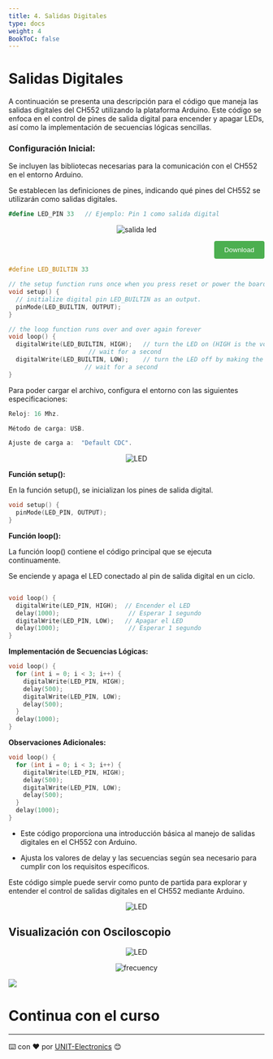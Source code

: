 ```yaml
---
title: 4. Salidas Digitales
type: docs
weight: 4
BookToC: false
---
```


# Salidas Digitales

A continuación se presenta una descripción para el código que maneja las salidas digitales del CH552 utilizando la plataforma Arduino. Este código se enfoca en el control de pines de salida digital para encender y apagar LEDs, así como la implementación de secuencias lógicas sencillas.

### Configuración Inicial:

Se incluyen las bibliotecas necesarias para la comunicación con el CH552 en el entorno Arduino.

Se establecen las definiciones de pines, indicando qué pines del CH552 se utilizarán como salidas digitales.

```c#
#define LED_PIN 33   // Ejemplo: Pin 1 como salida digital
```

<p align="center">
    <img src="/docs/4-Salidas_digitales/images/ouput_led.png" alt="salida led">
</p>

<div style="text-align: right;">
    <a href="/docs/4-Salidas_digitales/code/blink.ino" download="blink.ino">
        <button style="background-color: #4CAF50; color: white; padding: 10px 20px; border: none; border-radius: 4px; cursor: pointer;">
            Download 
        </button>
    </a>
</div>


```c
#define LED_BUILTIN 33

// the setup function runs once when you press reset or power the board
void setup() {
  // initialize digital pin LED_BUILTIN as an output.
  pinMode(LED_BUILTIN, OUTPUT);
}

// the loop function runs over and over again forever
void loop() {
  digitalWrite(LED_BUILTIN, HIGH);   // turn the LED on (HIGH is the voltage level)
                      // wait for a second
  digitalWrite(LED_BUILTIN, LOW);    // turn the LED off by making the voltage LOW
                     // wait for a second
}
```

Para poder cargar el archivo, configura el entorno con las siguientes especificaciones:

```C
Reloj: 16 Mhz.

Método de carga: USB.

Ajuste de carga a:  "Default CDC".
```
<p align="center">
    <img src="/docs/4-Salidas_digitales/images/config.png" alt="LED">
</p>


**Función setup():** 

En la función setup(), se inicializan los pines de salida digital.
```c
void setup() {
  pinMode(LED_PIN, OUTPUT);
}
```
**Función loop():** 

La función loop() contiene el código principal que se ejecuta continuamente.

Se enciende y apaga el LED conectado al pin de salida digital en un ciclo.
```c

void loop() {
  digitalWrite(LED_PIN, HIGH);  // Encender el LED
  delay(1000);                   // Esperar 1 segundo
  digitalWrite(LED_PIN, LOW);   // Apagar el LED
  delay(1000);                   // Esperar 1 segundo
}
```
**Implementación de Secuencias Lógicas:**


```c
void loop() {
  for (int i = 0; i < 3; i++) {
    digitalWrite(LED_PIN, HIGH);
    delay(500);
    digitalWrite(LED_PIN, LOW);
    delay(500);
  }
  delay(1000);
}
```
**Observaciones Adicionales:**
```c
void loop() {
  for (int i = 0; i < 3; i++) {
    digitalWrite(LED_PIN, HIGH);
    delay(500);
    digitalWrite(LED_PIN, LOW);
    delay(500);
  }
  delay(1000);
}
```

- Este código proporciona una introducción básica al manejo de salidas digitales en el CH552 con Arduino.

- Ajusta los valores de delay y las secuencias según sea necesario para cumplir con los requisitos específicos.

Este código simple puede servir como punto de partida para explorar y entender el control de salidas digitales en el CH552 mediante Arduino.

<p align="center">
    <img src="/docs/4-Salidas_digitales/images/blink.gif" alt="LED">
</p>

## Visualización con Osciloscopio
<p align="center">
    <img src="/docs/4-Salidas_digitales/images/a764d1bb-b3cf-442c-a767-f7a168104e75.png" alt="LED">
</p>

<p align="center">
    <img src="/docs/4-Salidas_digitales/images/frecuency.png" alt="frecuency">
</p>


![](/docs/4-Salidas_digitales/images/osci.png)



# Continua con el curso [](/) 




---
⌨️ con ❤️ por [UNIT-Electronics](https://github.com/UNIT-Electronics) 😊